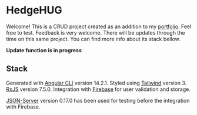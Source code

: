 # HedgeHUG

Welcome!
This is a CRUD project created as an addition to my [portfolio](https://william-789.github.io/portfolio/).
Feel free to test. Feedback is very welcome.
There will be updates through the time on this same project.
You can find more info about its stack bellow.

**Update function is in progress**

## Stack

Generated with [Angular CLI](https://github.com/angular/angular-cli) version 14.2.1.
Styled using [Tailwind](https://github.com/tailwindlabs/tailwindcss) version 3. 
[RxJS](https://github.com/ReactiveX/rxjs) version 7.5.0.
Integration with [Firebase](https://github.com/firebase/) for user validation and storage.

[JSON-Server](https://github.com/typicode/json-server) version 0.17.0 has been used for testing before the integration with Firebase.
